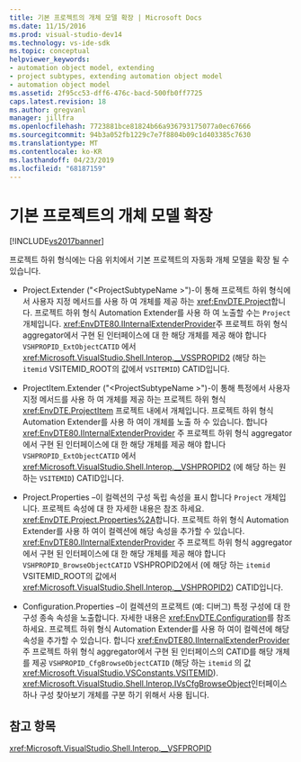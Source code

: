 ```yaml
---
title: 기본 프로젝트의 개체 모델 확장 | Microsoft Docs
ms.date: 11/15/2016
ms.prod: visual-studio-dev14
ms.technology: vs-ide-sdk
ms.topic: conceptual
helpviewer_keywords:
- automation object model, extending
- project subtypes, extending automation object model
- automation object model
ms.assetid: 2f95cc53-dff6-476c-bacd-500fb0ff7725
caps.latest.revision: 18
ms.author: gregvanl
manager: jillfra
ms.openlocfilehash: 7723881bce81824b66a936793175077a0ec67666
ms.sourcegitcommit: 94b3a052fb1229c7e7f8804b09c1d403385c7630
ms.translationtype: MT
ms.contentlocale: ko-KR
ms.lasthandoff: 04/23/2019
ms.locfileid: "68187159"
---
```

# <a name="extending-the-object-model-of-the-base-project"></a>기본 프로젝트의 개체 모델 확장
[!INCLUDE[vs2017banner](../../includes/vs2017banner.md)]

프로젝트 하위 형식에는 다음 위치에서 기본 프로젝트의 자동화 개체 모델을 확장 될 수 있습니다.  
  
- Project.Extender ("\<ProjectSubtypeName >")-이 통해 프로젝트 하위 형식에서 사용자 지정 메서드를 사용 하 여 개체를 제공 하는 <xref:EnvDTE.Project>합니다. 프로젝트 하위 형식 Automation Extender를 사용 하 여 노출할 수는 `Project` 개체입니다. <xref:EnvDTE80.IInternalExtenderProvider>주 프로젝트 하위 형식 aggregator에서 구현 된 인터페이스에 대 한 해당 개체를 제공 해야 합니다 `VSHPROPID_ExtObjectCATID` 에서 <xref:Microsoft.VisualStudio.Shell.Interop.__VSSPROPID2> (해당 하는 `itemid` VSITEMID_ROOT의 값에서 `VSITEMID`) CATID입니다.  
  
- ProjectItem.Extender ("\<ProjectSubtypeName >")-이 통해 특정에서 사용자 지정 메서드를 사용 하 여 개체를 제공 하는 프로젝트 하위 형식 <xref:EnvDTE.ProjectItem> 프로젝트 내에서 개체입니다. 프로젝트 하위 형식 Automation Extender를 사용 하 여이 개체를 노출 하 수 있습니다. 합니다 <xref:EnvDTE80.IInternalExtenderProvider> 주 프로젝트 하위 형식 aggregator에서 구현 된 인터페이스에 대 한 해당 개체를 제공 해야 합니다 `VSHPROPID_ExtObjectCATID` 에서 <xref:Microsoft.VisualStudio.Shell.Interop.__VSHPROPID2> (에 해당 하는 원하는 `VSITEMID`) CATID입니다.  
  
- Project.Properties –이 컬렉션의 구성 독립 속성을 표시 합니다 `Project` 개체입니다. 프로젝트 속성에 대 한 자세한 내용은 참조 하세요. <xref:EnvDTE.Project.Properties%2A>합니다. 프로젝트 하위 형식 Automation Extender를 사용 하 여이 컬렉션에 해당 속성을 추가할 수 있습니다. <xref:EnvDTE80.IInternalExtenderProvider> 주 프로젝트 하위 형식 aggregator에서 구현 된 인터페이스에 대 한 해당 개체를 제공 해야 합니다 `VSHPROPID_BrowseObjectCATID` VSHPROPID2에서 (에 해당 하는 `itemid` VSITEMID_ROOT의 값에서 <xref:Microsoft.VisualStudio.Shell.Interop.__VSHPROPID2>) CATID입니다.  
  
- Configuration.Properties –이 컬렉션의 프로젝트 (예: 디버그) 특정 구성에 대 한 구성 종속 속성을 노출합니다. 자세한 내용은 <xref:EnvDTE.Configuration>를 참조하세요. 프로젝트 하위 형식 Automation Extender를 사용 하 여이 컬렉션에 해당 속성을 추가할 수 있습니다. 합니다 <xref:EnvDTE80.IInternalExtenderProvider> 주 프로젝트 하위 형식 aggregator에서 구현 된 인터페이스의 CATID를 해당 개체를 제공 `VSHPROPID_CfgBrowseObjectCATID` (해당 하는 `itemid` 의 값 <xref:Microsoft.VisualStudio.VSConstants.VSITEMID>). <xref:Microsoft.VisualStudio.Shell.Interop.IVsCfgBrowseObject>인터페이스 하나 구성 찾아보기 개체를 구분 하기 위해서 사용 됩니다.  
  
## <a name="see-also"></a>참고 항목  
 <xref:Microsoft.VisualStudio.Shell.Interop.__VSFPROPID>
